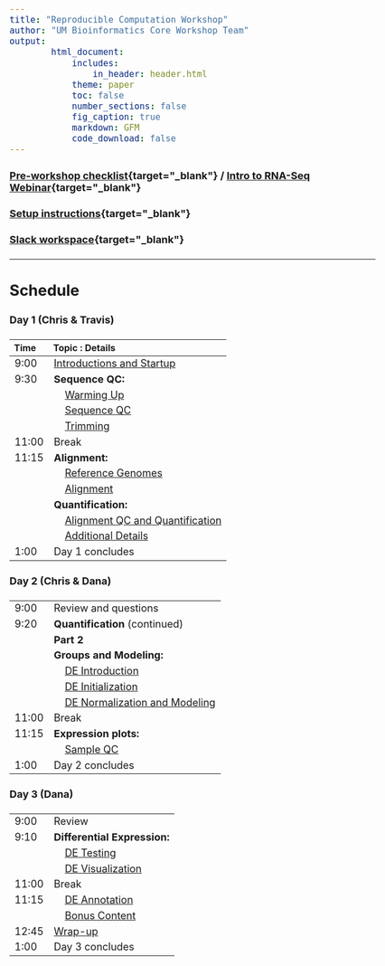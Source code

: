 ```yaml
---
title: "Reproducible Computation Workshop"
author: "UM Bioinformatics Core Workshop Team"
output:
        html_document:
            includes:
                in_header: header.html
            theme: paper
            toc: false
            number_sections: false
            fig_caption: true
            markdown: GFM
            code_download: false
---
```


<style type="text/css">

body, td {
   font-size: 18px;
}
</style>

#### [Pre-workshop checklist](workshop_setup/preworkshop_checklist.html){target="_blank"} / [Intro to RNA-Seq Webinar](https://www.mivideo.it.umich.edu/media/t/1_tx74a3v9){target="_blank"}

#### [Setup instructions](workshop_setup/setup_instructions.html){target="_blank"}

#### [Slack workspace](https://umbioinfcoreworkshops.slack.com){target="_blank"}

---

## Schedule

#### Day 1 (Chris & Travis)
| Time | Topic : Details |
| :---  | :---- |
|  9:00 | [Introductions and Startup](Module00_Introduction.html) |
|  9:30 | **Sequence QC:** |
|       | &nbsp;&nbsp;&nbsp;&nbsp;[Warming Up](Module01_Warming_Up.html) |
|       | &nbsp;&nbsp;&nbsp;&nbsp;[Sequence QC](Module02a_Sequence_QC.html) |
|       | &nbsp;&nbsp;&nbsp;&nbsp;[Trimming](Module02b_Trimming.html) |
| 11:00 | Break |
| 11:15 | **Alignment:** |
|       | &nbsp;&nbsp;&nbsp;&nbsp;[Reference Genomes](Module03a_Reference_Genomes.html) |
|       | &nbsp;&nbsp;&nbsp;&nbsp;[Alignment](Module03b_Alignment.html) |
|       | **Quantification:** |
|       | &nbsp;&nbsp;&nbsp;&nbsp;[Alignment QC and Quantification](Module04_Alignment_QC_and_Quantification.html) |
|       | &nbsp;&nbsp;&nbsp;&nbsp;[Additional Details](Module05_Additional_Details.html) |
|  1:00 | Day 1 concludes |
#### Day 2 (Chris & Dana)
| | |
| :---  | :---- |
|  9:00 | Review and questions |
|  9:20 | **Quantification**  (continued) |
|       | **Part 2** |
|       | **Groups and Modeling:** |
|       | &nbsp;&nbsp;&nbsp;&nbsp;[DE Introduction](Module06_DEAnalysisSetup.html) |
|       | &nbsp;&nbsp;&nbsp;&nbsp;[DE Initialization](Module07_DESeq2Init.html) |
|       | &nbsp;&nbsp;&nbsp;&nbsp;[DE Normalization and Modeling](Module08_DESeq2DE.html) |
| 11:00 | Break |
| 11:15 | **Expression plots:** |
|       | &nbsp;&nbsp;&nbsp;&nbsp;[Sample QC](Module09_SampleQCViz.html)
|  1:00 | Day 2 concludes |
#### Day 3 (Dana)
| | |
| :---  | :---- |
|  9:00 | Review |
|  9:10 | **Differential Expression:** |
|       | &nbsp;&nbsp;&nbsp;&nbsp;[DE Testing](Module10_DEComparisons.html) |
|       | &nbsp;&nbsp;&nbsp;&nbsp;[DE Visualization](Module11_DEVisualizations.html)|
| 11:00 | Break |
| 11:15 | &nbsp;&nbsp;&nbsp;&nbsp;[DE Annotation](Module12_DEAnnotations.html)|
|       | &nbsp;&nbsp;&nbsp;&nbsp;[Bonus Content](R_bonus_content.html)|
| 12:45 | [Wrap-up](Module99_Wrap_up.html)
|  1:00 | Day 3 concludes |
